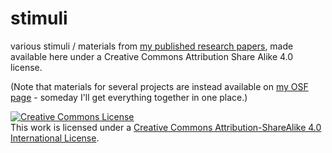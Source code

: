 # stimuli

various stimuli / materials from [my published research papers](https://lmcl-umd.github.io/publication/), made available here under a Creative Commons Attribution Share Alike 4.0 license.

(Note that materials for several projects are instead available on [my OSF page](https://osf.io/7em46/) - someday I'll get everything together in one place.)

<a rel="license" href="http://creativecommons.org/licenses/by-sa/4.0/"><img alt="Creative Commons License" style="border-width:0" src="https://i.creativecommons.org/l/by-sa/4.0/88x31.png" /></a><br />This work is licensed under a <a rel="license" href="http://creativecommons.org/licenses/by-sa/4.0/">Creative Commons Attribution-ShareAlike 4.0 International License</a>.
